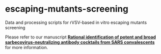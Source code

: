 # escaping-mutants-screening
Data and processing scripts for rVSV-based in vitro escaping mutants screening

Please refer to our manuscript **[Rational identification of potent and broad sarbecovirus-neutralizing antibody cocktails from SARS convalescents](https://www.biorxiv.org/content/10.1101/2022.08.03.499114)** for more information.




